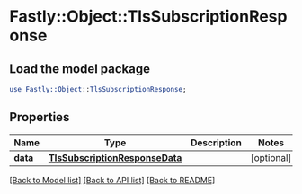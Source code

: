 # Fastly::Object::TlsSubscriptionResponse

## Load the model package
```perl
use Fastly::Object::TlsSubscriptionResponse;
```

## Properties
Name | Type | Description | Notes
------------ | ------------- | ------------- | -------------
**data** | [**TlsSubscriptionResponseData**](TlsSubscriptionResponseData.md) |  | [optional] 

[[Back to Model list]](../README.md#documentation-for-models) [[Back to API list]](../README.md#documentation-for-api-endpoints) [[Back to README]](../README.md)


